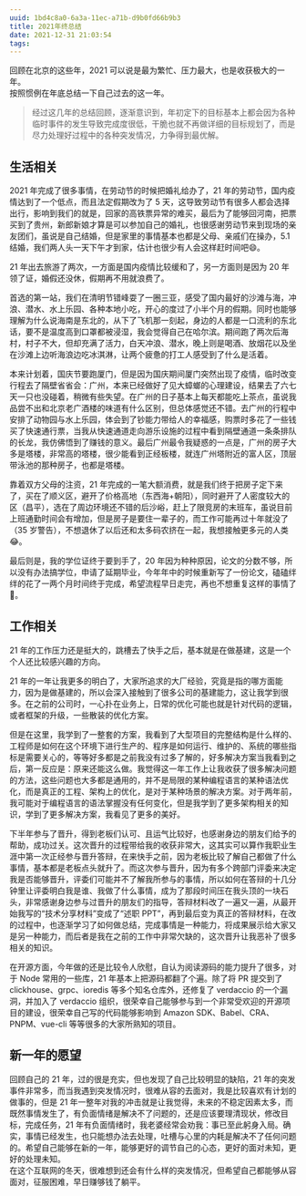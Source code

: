 ```yaml
---
uuid: 1bd4c8a0-6a3a-11ec-a71b-d9b0fd66b9b3
title: 2021年终总结
date: 2021-12-31 21:03:54
tags:
---
```


回顾在北京的这些年，2021 可以说是最为繁忙、压力最大，也是收获极大的一年。  
按照惯例在年底总结一下自己过去的这一年。  

> 经过这几年的总结回顾，逐渐意识到，年初定下的目标基本上都会因为各种临时事件的发生导致完成度很低，干脆也就不再做详细的目标规划了，而是尽力处理好过程中的各种突发情况，力争得到最优解。  

## 生活相关

2021 年完成了很多事情，在劳动节的时候把婚礼给办了，21 年的劳动节，国内疫情达到了一个低点，而且法定假期改为了 5 天，这导致劳动节有很多人都会选择出行，影响到我们的就是，回家的高铁票异常的难买，最后为了能够回河南，把票买到了贵州，新郎新娘才算是可以参加自己的婚礼，也很感谢劳动节来到现场的亲友团们，虽说是自己结婚，但是家里的事情基本也都是父母、亲戚们在操办，5.1 结婚，我们两人头一天下午才到家，估计也很少有人会这样赶时间吧😄。  

21 年出去旅游了两次，一方面是国内疫情比较缓和了，另一方面则是因为 20 年领了证，婚假还没休，假期再不用就浪费了。  

首选的第一站，我们在清明节错峰耍了一圈三亚，感受了国内最好的沙滩与海，冲浪、潜水、水上乐园、各种本地小吃，开心的度过了小半个月的假期。同时也能够理解为什么说海南是东北的，从下了飞机那一刻起，身边的人都是一口流利的东北话，要不是温度高到口罩都被浸湿，我会觉得自己在哈尔滨。期间跑了两次后海村，村子不大，但却充满了活力，白天冲浪、潜水，晚上则是喝酒、放烟花以及坐在沙滩上边听海浪边吃冰淇淋，让两个疲惫的打工人感受到了什么是活着。  

本来计划着，国庆节要跑厦门，但是因为国庆期间厦门突然出现了疫情，临时改变行程去了隔壁省省会：广州，本来已经做好了见大蟑螂的心理建设，结果去了六七天一只也没碰着，稍微有些失望。在广州的日子基本上每天都能吃上茶点，虽说我品尝不出和北京老广酒楼的味道有什么区别，但总体感觉还不错。去广州的行程中安排了动物园与水上乐园，体会到了钞能力带给人的幸福感，购票时多花了一些钱买了快速通行票，当我从快速通道走向游乐设施的过程中看到隔壁通道一条条排队的长龙，我仿佛悟到了赚钱的意义。最后广州最令我疑惑的一点是，广州的房子大多是塔楼，非常高的塔楼，很少能看到正经板楼，就连广州塔附近的富人区，顶层带泳池的那种房子，也都是塔楼。  

靠着双方父母的注资，21 年完成的一笔大额消费，就是我们终于把房子定下来了，买在了顺义区，避开了价格高地（东西海+朝阳），同时避开了人密度较大的区（昌平），选在了周边环境还不错的后沙峪，赶上了限竞房的末班车，虽说目前上班通勤时间会有增加，但是房子是要住一辈子的，而工作可能再过十年就没了（35 岁警告），不想退休了以后还和太多码农挤在一起，我想接触更多元的人类😂。  

最后则是，我的学位证终于要到手了，20 年因为种种原因，论文的分数不够，所以没有办法搞学位，申请了延期毕业，今年年中的时候重新写了一份论文，磕磕绊绊的花了一两个月时间终于完成，希望流程早日走完，再也不想重复这样的事情了🙏。  

## 工作相关

21 年的工作压力还是挺大的，跳槽去了快手之后，基本就是在做基建，这是一个个人还比较感兴趣的方向。  

21 年的一年让我更多的明白了，大家所追求的大厂经验，究竟是指的哪方面能力，因为是做基建的，所以会深入接触到了很多公司的基建能力，这让我学到很多。在之前的公司时，一心扑在业务上，日常的优化可能也就是针对代码的逻辑，或者框架的升级，一些散装的优化方案。  

但是在这里，我学到了一整套的方案，我看到了大型项目的完整结构是什么样的、工程师是如何在这个环境下进行生产的、程序是如何运行、维护的、系统的哪些指标是需要关心的，等等好多都是之前我没有过多了解的，好多解决方案当我看到之后，第一反应是：原来还能这么做。我觉得这一年工作上让我收获了很多解决问题的方法，这些问题也大多都是通用的，并不是局限的某种编程语言的某种语法优化，而是真正的工程、架构上的优化，是对于某种场景的解决方案。对于两年前，我可能对于编程语言的语法掌握没有任何变化，但是我学到了更多架构相关的知识，学到了更多解决方案，我看见了更多的美好。    

下半年参与了晋升，得到老板们认可、且运气比较好，也感谢身边的朋友们给予的帮助，成功过关。这次晋升的过程带给我的收获非常大，这其实可以算作我职业生涯中第一次正经参与晋升答辩，在来快手之前，因为老板比较了解自己都做了什么事情，基本都是老板点头就升了。而这次参与晋升，因为有多个跨部门评委来决定我是否能够晋升，评委们可能并不了解我所参与的事情，所以如何在答辩的十几分钟里让评委明白我是谁、我做了什么事情，成为了那段时间压在我头顶的一块石头，非常感谢身边参与过晋升的朋友们的指导，答辩材料改了一遍又一遍，从最开始我写的“技术分享材料”变成了“述职 PPT”，再到最后变为真正的答辩材料，在改的过程中，也逐渐学习了如何做总结，完成事情是一种能力，将成果展示给大家又是另一种能力，而后者是我在之前的工作中非常欠缺的，这次晋升让我恶补了很多相关的知识。  

在开源方面，今年做的还是比较令人欣慰，自认为阅读源码的能力提升了很多，对于 Node 常用的一些库，21 年基本上把源码都翻了个遍。除了将 PR 提交到了 clickhouse、grpc、ioredis 等多个知名仓库外，还修复了 verdaccio 的一个漏洞，并加入了 verdaccio 组织，很荣幸自己能够参与到一个非常受欢迎的开源项目的建设，很荣幸自己写的代码能够影响到 Amazon SDK、Babel、CRA、PNPM、vue-cli 等等很多的大家所熟知的项目。  

## 新一年的愿望

回顾自己的 21 年，过的很是充实，但也发现了自己比较明显的缺陷，21 年的突发事件非常多，而当我遇到突发情况时，很难从容的去面对，我是比较喜欢有计划的做事的，但是 21 年一整年对我的冲击就是让我觉得，未来的不稳定因素太多，而既然事情发生了，有负面情绪是解决不了问题的，还是应该要理清现状，修改目标，完成任务，21 年有负面情绪时，我老婆经常会劝我：事已至此躬身入局。确实，事情已经发生，也只能想办法去处理，吐槽与心里的内耗是解决不了任何问题的。希望自己能够在新的一年，能够更好的调节自己的心态，更好的面对未知，更好的处理未知。  
在这个互联网的冬天，很难想到还会有什么样的突发情况，但希望自己都能够从容面对，征服困难，早日赚够钱了躺平。  